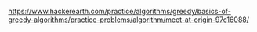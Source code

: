 https://www.hackerearth.com/practice/algorithms/greedy/basics-of-greedy-algorithms/practice-problems/algorithm/meet-at-origin-97c16088/
